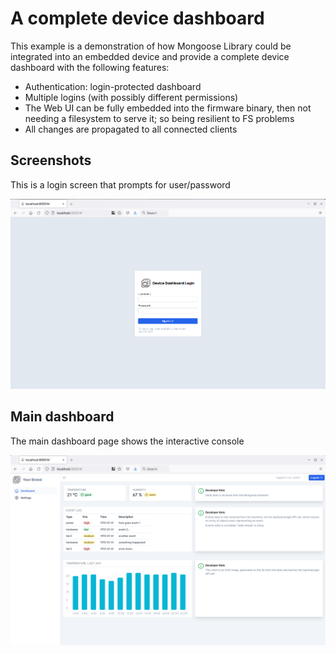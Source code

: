 # A complete device dashboard

This example is a demonstration of how Mongoose Library could be integrated
into an embedded device and provide a complete device dashboard with the
following features:

- Authentication: login-protected dashboard
- Multiple logins (with possibly different permissions)
- The Web UI can be fully embedded into the firmware binary, then not
  needing a filesystem to serve it; so being resilient to FS problems
- All changes are propagated to all connected clients

## Screenshots

This is a login screen that prompts for user/password

![](screenshots/login.webp)

## Main dashboard

The main dashboard page shows the interactive console

![](screenshots/dashboard.webp)


<!-- See a detailed tutorial at https://mongoose.ws/tutorials/device-dashboard/ -->
